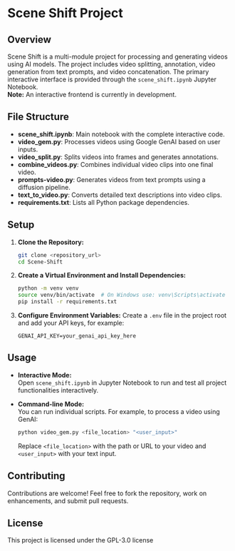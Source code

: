 # Scene Shift Project

## Overview

Scene Shift is a multi-module project for processing and generating videos using AI models. The project includes video splitting, annotation, video generation from text prompts, and video concatenation. The primary interactive interface is provided through the `scene_shift.ipynb` Jupyter Notebook.  
**Note:** An interactive frontend is currently in development.

## File Structure

- **scene_shift.ipynb**: Main notebook with the complete interactive code.
- **video_gem.py**: Processes videos using Google GenAI based on user inputs.
- **video_split.py**: Splits videos into frames and generates annotations.
- **combine_videos.py**: Combines individual video clips into one final video.
- **prompts-video.py**: Generates videos from text prompts using a diffusion pipeline.
- **text_to_video.py**: Converts detailed text descriptions into video clips.
- **requirements.txt**: Lists all Python package dependencies.

## Setup

1. **Clone the Repository:**
   ```bash
   git clone <repository_url>
   cd Scene-Shift
   ```
2. **Create a Virtual Environment and Install Dependencies:**
   ```bash
   python -m venv venv
   source venv/bin/activate  # On Windows use: venv\Scripts\activate
   pip install -r requirements.txt
   ```
3. **Configure Environment Variables:**
   Create a `.env` file in the project root and add your API keys, for example:
   ```
   GENAI_API_KEY=your_genai_api_key_here
   ```

## Usage

- **Interactive Mode:**  
  Open `scene_shift.ipynb` in Jupyter Notebook to run and test all project functionalities interactively.

- **Command-line Mode:**  
  You can run individual scripts. For example, to process a video using GenAI:
  ```bash
  python video_gem.py <file_location> "<user_input>"
  ```
  Replace `<file_location>` with the path or URL to your video and `<user_input>` with your text input.

## Contributing

Contributions are welcome! Feel free to fork the repository, work on enhancements, and submit pull requests.

## License

This project is licensed under the GPL-3.0 license
